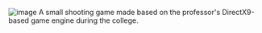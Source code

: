 ![image](https://i.imgur.com/adovkGg.jpeg)
A small shooting game made based on the professor's DirectX9-based game engine during the college.
